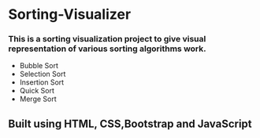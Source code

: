 # Sorting-Visualizer
### This is a sorting visualization project to give visual representation of various sorting algorithms work.

   - Bubble Sort
   - Selection Sort
   - Insertion Sort
   - Quick Sort
   - Merge Sort

## Built using HTML, CSS,Bootstrap and JavaScript 
